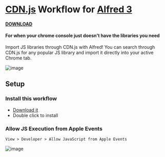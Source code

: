 [CDN.js](https://cdnjs.com/) Workflow for [Alfred 3](http://www.alfredapp.com)
==============================
#### [DOWNLOAD](https://github.com/kswilster/alfred-cdnjs/releases/download/1.1.0/CDNJS.alfredworkflow)
#### For when your chrome console just doesn't have the libraries you need
Import JS libraries through CDN.js with Alfred! You can search through CDN.js for any popular JS library and import it directly into your active Chrome tab.

![image](https://user-images.githubusercontent.com/1093185/45786188-4f0bcb00-bc3d-11e8-8a9b-f8a3a6602070.png)

Setup
-----
### Install this workflow
 - [Download it](https://github.com/kswilster/alfred-cdnjs/releases/download/1.1.0/CDNJS.alfredworkflow)
 - Double click to install
### Allow JS Execution from Apple Events
```
View > Developer > Allow JavaScript from Apple Events
```
 ![image](https://user-images.githubusercontent.com/1093185/45784989-ace9e400-bc38-11e8-91c8-0af65764ac35.png)
